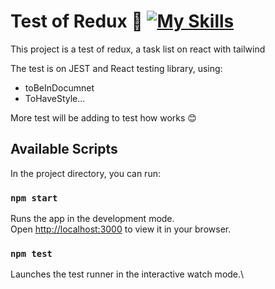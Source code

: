 # Test of Redux :microscope: [![My Skills](https://skills.thijs.gg/icons?i=react,tailwind&theme=light)](https://skills.thijs.gg)
This project is a test of redux, a task list on react with tailwind

The test is on JEST and React testing library, using: 
* toBeInDocumnet
* ToHaveStyle...

More test will be adding to test how works :blush:

## Available Scripts

In the project directory, you can run:

### `npm start`

Runs the app in the development mode.\
Open [http://localhost:3000](http://localhost:3000) to view it in your browser.



### `npm test`

Launches the test runner in the interactive watch mode.\

